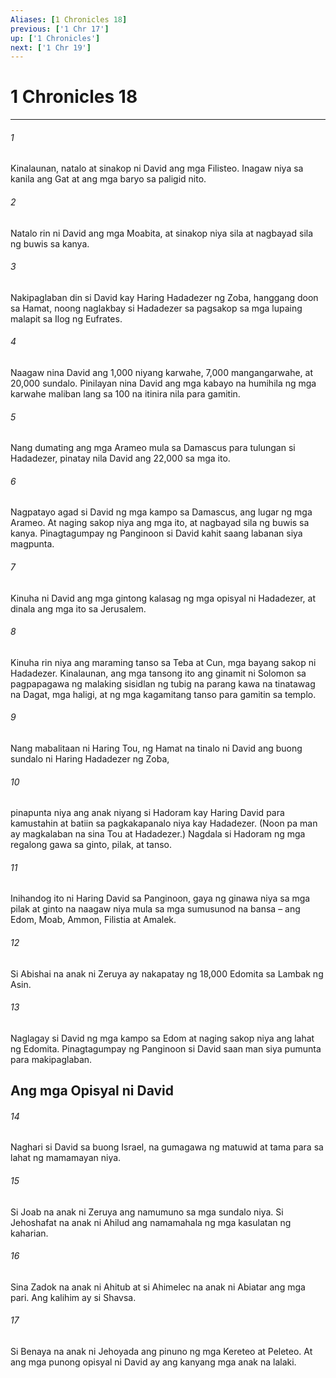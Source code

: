 ```yaml
---
Aliases: [1 Chronicles 18]
previous: ['1 Chr 17']
up: ['1 Chronicles']
next: ['1 Chr 19']
---
```

# 1 Chronicles 18

***

###### 1
Kinalaunan, natalo at sinakop ni David ang mga Filisteo. Inagaw niya sa kanila ang Gat at ang mga baryo sa paligid nito. 

###### 2
Natalo rin ni David ang mga Moabita, at sinakop niya sila at nagbayad sila ng buwis sa kanya. 

###### 3
Nakipaglaban din si David kay Haring Hadadezer ng Zoba, hanggang doon sa Hamat, noong naglakbay si Hadadezer sa pagsakop sa mga lupaing malapit sa Ilog ng Eufrates. 

###### 4
Naagaw nina David ang 1,000 niyang karwahe, 7,000 mangangarwahe, at 20,000 sundalo. Pinilayan nina David ang mga kabayo na humihila ng mga karwahe maliban lang sa 100 na itinira nila para gamitin. 

###### 5
Nang dumating ang mga Arameo mula sa Damascus para tulungan si Hadadezer, pinatay nila David ang 22,000 sa mga ito. 

###### 6
Nagpatayo agad si David ng mga kampo sa Damascus, ang lugar ng mga Arameo. At naging sakop niya ang mga ito, at nagbayad sila ng buwis sa kanya. Pinagtagumpay ng Panginoon si David kahit saang labanan siya magpunta. 

###### 7
Kinuha ni David ang mga gintong kalasag ng mga opisyal ni Hadadezer, at dinala ang mga ito sa Jerusalem. 

###### 8
Kinuha rin niya ang maraming tanso sa Teba at Cun, mga bayang sakop ni Hadadezer. Kinalaunan, ang mga tansong ito ang ginamit ni Solomon sa pagpapagawa ng malaking sisidlan ng tubig na parang kawa na tinatawag na Dagat, mga haligi, at ng mga kagamitang tanso para gamitin sa templo. 

###### 9
Nang mabalitaan ni Haring Tou, ng Hamat na tinalo ni David ang buong sundalo ni Haring Hadadezer ng Zoba, 

###### 10
pinapunta niya ang anak niyang si Hadoram kay Haring David para kamustahin at batiin sa pagkakapanalo niya kay Hadadezer. (Noon pa man ay magkalaban na sina Tou at Hadadezer.) Nagdala si Hadoram ng mga regalong gawa sa ginto, pilak, at tanso. 

###### 11
Inihandog ito ni Haring David sa Panginoon, gaya ng ginawa niya sa mga pilak at ginto na naagaw niya mula sa mga sumusunod na bansa – ang Edom, Moab, Ammon, Filistia at Amalek. 

###### 12
Si Abishai na anak ni Zeruya ay nakapatay ng 18,000 Edomita sa Lambak ng Asin. 

###### 13
Naglagay si David ng mga kampo sa Edom at naging sakop niya ang lahat ng Edomita. Pinagtagumpay ng Panginoon si David saan man siya pumunta para makipaglaban.

## Ang mga Opisyal ni David 

###### 14
Naghari si David sa buong Israel, na gumagawa ng matuwid at tama para sa lahat ng mamamayan niya. 

###### 15
Si Joab na anak ni Zeruya ang namumuno sa mga sundalo niya. Si Jehoshafat na anak ni Ahilud ang namamahala ng mga kasulatan ng kaharian. 

###### 16
Sina Zadok na anak ni Ahitub at si Ahimelec na anak ni Abiatar ang mga pari. Ang kalihim ay si Shavsa. 

###### 17
Si Benaya na anak ni Jehoyada ang pinuno ng mga Kereteo at Peleteo. At ang mga punong opisyal ni David ay ang kanyang mga anak na lalaki.

